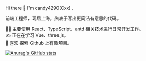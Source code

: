 Hi there 👋
I'm candy4290(Cxx) .

前端工程师，现居上海。热衷于写出更简洁有意思的代码。

👨‍💻 主要使用 React、TypeScript、antd 相关技术进行日常开发工作。  
✍️ 正在在学习 Vue、three.js。  
🤩 喜欢 探索 Github 上有趣项目。

[![Anurag's GitHub stats](https://github-readme-stats.vercel.app/api?username=candy4290)](https://github.com/anuraghazra/github-readme-stats)

<!---
candy4290/candy4290 is a ✨ special ✨ repository because its `README.md` (this file) appears on your GitHub profile.
You can click the Preview link to take a look at your changes.
--->
